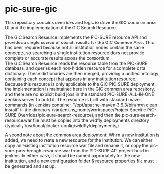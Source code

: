 # pic-sure-gic

This repository contains overrides and logic to drive the GIC common area UI and the implementation of the GIC Search Resource.

The GIC Search Resource implements the PIC-SURE resource API and provides a single source of search results for the GIC Common Area.  This has been required because not all institution nodes contain the same concepts, so searching a single institution resource does not provide complete or accurate results across the consortium.  
The GIC Search Resource reads the resource table from the PIC-SURE database, and queries each non-hidden resource for a complete data dictionary.  These dictionaries are then merged, providing a unified ontology containing each concept that appears in any institution resource.  
Because this resource is only applicable to the GIC PIC-SURE deployment, the implementation is maintained here in the GIC common area repository, and there are no explicit build jobs in the standard PIC-SURE-ALL-IN-ONE Jenkins server to build it.  The resource is built with standard maven commands (in Jenkins container, "/opt/apache-maven-3.6.3/bin/mvn clean install" in the directory /var/jenkins_home/workspace/Project Specific PIC-SURE Overrides/pic-sure-search-resource), and then the pic-sure-search-resource.war file must be copied into the wildfly deployments directory (typically /usr/local/docker-config/wildfly/deployments/)

A seond note about the common area deployment:  When a new institution is added, we need to reate a new resource for the institution.  We can either copy an existing institution resource war file and rename it, or copy the pic-sure-passthrough-resource.war from the PIC-SURE API project build in jenkins.  In either case, it should be named approriately for the new insititution, and a new configuration folder & resource.properties file must be generated and set up.

